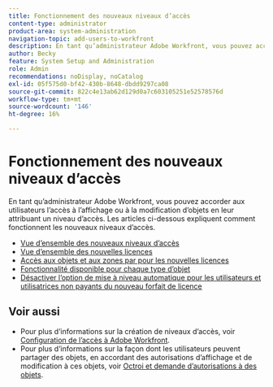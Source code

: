 ```yaml
---
title: Fonctionnement des nouveaux niveaux d’accès
content-type: administrator
product-area: system-administration
navigation-topic: add-users-to-workfront
description: En tant qu’administrateur Adobe Workfront, vous pouvez accorder aux utilisateurs l’accès à l’affichage ou à la modification d’objets en leur attribuant un niveau d’accès. Les articles ci-dessous expliquent comment fonctionnent les nouveaux niveaux d’accès.
author: Becky
feature: System Setup and Administration
role: Admin
recommendations: noDisplay, noCatalog
exl-id: 05f575d0-bf42-430b-8648-dbdd9297ca08
source-git-commit: 822c4e13ab62d129d0a7c603105251e52578576d
workflow-type: tm+mt
source-wordcount: '146'
ht-degree: 16%

---
```


# Fonctionnement des nouveaux niveaux d’accès

En tant qu’administrateur Adobe Workfront, vous pouvez accorder aux utilisateurs l’accès à l’affichage ou à la modification d’objets en leur attribuant un niveau d’accès. Les articles ci-dessous expliquent comment fonctionnent les nouveaux niveaux d’accès.

* [Vue d’ensemble des nouveaux niveaux d’accès](/help/quicksilver/administration-and-setup/add-users/how-access-levels-work/access-level-overview.md)
* [Vue d’ensemble des nouvelles licences](/help/quicksilver/administration-and-setup/add-users/how-access-levels-work/licenses-overview.md)
* [Accès aux objets et aux zones par pour les nouvelles licences](/help/quicksilver/administration-and-setup/add-users/how-access-levels-work/access-to-objects-areas-license-types.md)
* [Fonctionnalité disponible pour chaque type d’objet](/help/quicksilver/administration-and-setup/add-users/how-access-levels-work/functionality-available-for-objects.md)
* [Désactiver l’option de mise à niveau automatique pour les utilisateurs et utilisatrices non payants du nouveau forfait de licence](/help/quicksilver/administration-and-setup/add-users/how-access-levels-work/disable-auto-upgrade.md)

## Voir aussi

* Pour plus d’informations sur la création de niveaux d’accès, voir [Configuration de l’accès à Adobe Workfront](../../../administration-and-setup/add-users/configure-and-grant-access/configure-access.md).
* Pour plus d’informations sur la façon dont les utilisateurs peuvent partager des objets, en accordant des autorisations d’affichage et de modification à ces objets, voir [Octroi et demande d’autorisations à des objets](../../../workfront-basics/grant-and-request-access-to-objects/grant-and-request-access-to-objects.md).
